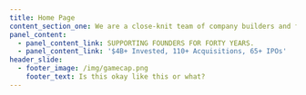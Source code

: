 ```yaml
---
title: Home Page
content_section_one: We are a close-knit team of company builders and former founders.
panel_content:
  - panel_content_link: SUPPORTING FOUNDERS FOR FORTY YEARS.
  - panel_content_link: '$4B+ Invested, 110+ Acquisitions, 65+ IPOs'
header_slide:
  - footer_image: /img/gamecap.png
    footer_text: Is this okay like this or what?
---
```


